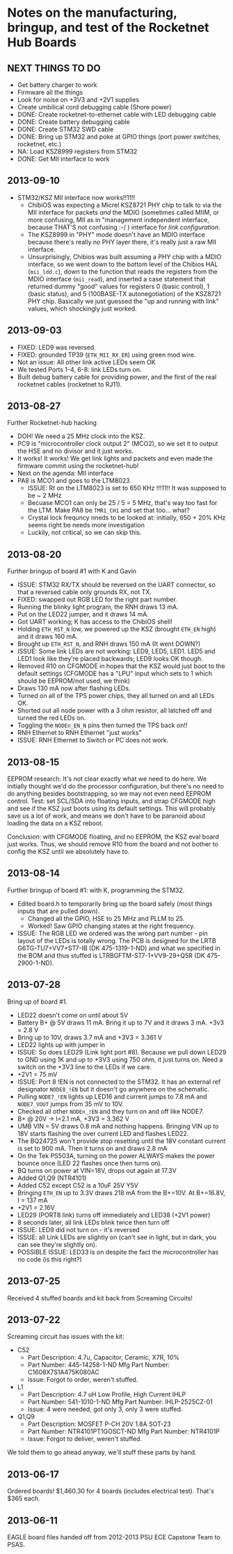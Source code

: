 # Notes on the manufacturing, bringup, and test of the Rocketnet Hub Boards

## NEXT THINGS TO DO

- Get battery charger to work
- Firmware all the things
- Look for noise on +3V3 and +2V1 supplies
- Create umbilical cord debugging cable (Shore power)
- DONE: Create rocketnet-to-ethernet cable with LED debugging cable
- DONE: Create battery debugging cable
- DONE: Create STM32 SWD cable
- DONE: Bring up STM32 and poke at GPIO things (port power switches, rocketnet, etc.)
- NA: Load KSZ8999 registers from STM32
- DONE: Get MII interface to work

## 2013-09-10

- STM32/KSZ MII interface now works!!11!!
   - ChibiOS was expecting a Micrel KSZ8721 PHY chip to talk to via the MII interface for packets *and* the MDIO (sometimes called MIIM, or more confusing, MII as in "management independent interface, because THAT'S not confusing :-/ ) interface for *link configuration*.
   - The KSZ8999 in "PHY" mode doesn't have an MDIO interface because there's really no PHY layer there, it's really just a raw MII interface.
   - Unsurprisingly, Chibios was built assuming a PHY chip with a MDIO interface, so we went down to the bottom level of the Chibios HAL (`mii_ldd.c`), down to the function that reads the registers from the MDIO interface (`mii_read`), and inserted a case statement that returned dummy "good" values for registers 0 (basic control), 1 (basic status), and 5 (100BASE-TX autonegotiation) of the KSZ8721 PHY chip. Basically we just guessed the "up and running with link" values, which shockingly just worked.

## 2013-09-03

- FIXED: LED9 was reversed.
- FIXED: grounded TP39 (`ETH_MII_RX_ER`) using green mod wire.
- Not an issue: All other link active LEDs seem OK
- We tested Ports 1-4, 6-8: link LEDs turn on.
- Built debug battery cable for providing power, and the first of the real rocketnet cables (rocketnet to RJ11).

## 2013-08-27 

Further Rocketnet-hub hacking

- DOH! We need a 25 MHz clock into the KSZ.
- PC9 is "microcontroller clock output 2" (MCO2), so we set it to output the HSE and no divisor and it just works.
- It works! It works! We get link lights and packets and even made the firmware commit using the rocketnet-hub!
- Next on the agenda: MII interface
- PA8 is MCO1 and goes to the LTM8023 
   - ISSUE: Rt on the LTM8023 is set to 650 KHz !!!11!! It was supposed to be ~ 2 MHz
   - Becuase MCO1 can only be 25 / 5 = 5 MHz, that's way too fast for the LTM. Make PA8 be `TMR1_CH1` and set that too... what?
   - Crystal lock frequncy nneds to be looked at: initially, 650 + 20% KHz seems right be needs more investigation
   - Luckily, not critical, so we can skip this.

## 2013-08-20

Further bringup of board #1 with K and Gavin

- ISSUE: STM32 RX/TX should be reversed on the UART connector, so that a reversed cable only grounds RX, not TX.
- FIXED: swapped out RGB LED for the right part number.
- Running the blinky light program, the RNH draws 13 mA.
- Put on the LED22 jumper, and it draws 14 mA.
- Got UART working; K has access to the ChibiOS shell!
- Holding `ETH_RST_N` low, we powered up the KSZ (brought `ETH_EN` high) and it draws 160 mA.
- Brought up `ETH_RST_N`, and RNH draws 150 mA (It went DOWN?)
- ISSUE: Some link LEDs are not working: LED9, LED5, LED1. LED5 and LED1 look like they're placed backwards; LED9 looks OK though.
- Removed R10 on CFGMODE in hopes that the KSZ would just boot to the default settings (CFGMODE has a "LPU" input which sets to 1 which should be EEPROM/not used, we think)
- Draws 130 mA now after flashing LEDs.
- Turned on all of the TPS power chips, they all turned on and all LEDs OK.
- Shorted out all node power with a 3 ohm resistor, all latched off and turned the red LEDs on.
- Toggling the `NODEn_EN_N` pins then turned the TPS back on!!
- RNH Ethernet to RNH Ethernet "just works"
- ISSUE: RNH Ethernet to Switch or PC does not work.

## 2013-08-15

EEPROM research: It's not clear exactly what we need to do here. We initially thought we'd do the processor configuration, but there's no need to do anything besides bootstrapping, so we may not even need EEPROM control. Test: set SCL/SDA into floating inputs, and strap CFGMODE high and see if the KSZ just boots using its default settings. This will probably save us a lot of work, and means we don't have to be paranoid about loading the data on a KSZ reboot.

Conclusion: with CFGMODE floating, and no EEPROM, the KSZ eval board just works. Thus, we should remove R10 from the board and not bother to config the KSZ until we absolutely have to.

## 2013-08-14

Further bringup of board #1: with K, programming the STM32.

- Edited board.h to temporarily bring up the board safely (most things inputs that are pulled down).
   - Changed all the GPIO, HSE to 25 MHz and PLLM to 25.
   - Worked! Saw GPIO changing states at the right frequency.
- ISSUE: The RGB LED we ordered was the wrong part number - pin layout of the LEDs is totally wrong. The PCB is designed for the LRTB G6TG-TU7+VV7+ST7-IB (DK 475-1319-1-ND) and what we specified in the BOM and thus stuffed is LTRBGFTM-ST7-1+VV9-29+Q5R (DK 475-2900-1-ND).
 
## 2013-07-28

Bring up of board #1.

- LED22 doesn't come on until about 5V
- Battery B+ @ 5V draws 11 mA. Bring it up to 7V and it draws 3 mA. +3v3 = 2.8 V
- Bring up to 10V, draws 3.7 mA and +3V3 = 3.361 V
- LED22 lights up with jumper in
- ISSUE: So does LED29 (Link light port #8). Because we pull down LED29 to GND using 1K and up to +3V3 using 750 ohm, it just turns on. Need a switch on the +3V3 line to the LEDs if we care.
- +2V1 = 75 mV
- ISSUE: Port 8 !EN is not connected to the STM32. It has an external ref designator `NODE8_!EN` but it doesn't go anywhere on the schematic.
- Pulling `NODE7_!EN` lights up LED16 and current jumps to 7.8 mA and `NODE7_VOUT` jumps from 35 mV to 10V.
- Checked all other `NODEn_!EN` and they turn on and off like NODE7.
- B+ @ 20V -> I=2.1 mA, +3V3 = 3.362 V
- UMB VIN = 5V draws 0.8 mA and nothing happens. Bringing VIN up to 18V starts flashing the over current LED and flashes LED22.
- The BQ24725 won't provide stop resetting until the 18V constant current is set to 900 mA. Then it turns on and draws 2.8 mA 
- On the Tek PS503A, turning on the power ALWAYS makes the power bounce once (LED 22 flashes once then turns on).
- BQ turns on power at VIN=18V, drops out again at 17.3V
- Added Q1,Q9 (NTR4101) 
- Added C52 except C52 is a 10uF 25V Y5V 
- Bringing `ETH_EN` up to 3.3V draws 218 mA from the B+=10V. At B+=16.8V, I = 137 mA
- +2V1 = 2.16V
- LED29 (PORT8 link) turns off immediately and LED38 (+2V1 power)
- 8 seconds later, all link LEDs blink twice then turn off
- ISSUE: LED9 did not turn on - it's reversed
- ISSUE: all Link LEDs are slightly on (can't see in light, but in dark, you can see they're slightly on).
- POSSIBLE ISSUE: LED33 is on despite the fact the microcontroller has no code (is this right?)
 
## 2013-07-25

Received 4 stuffed boards and kit back from Screaming Circuits!

## 2013-07-22

Screaming circuit has issues with the kit:

- C52
    - Part Description: 4.7u, Capacitor, Ceramic,  X7R, 10%
    - Part Number: 445-14258-1-ND  Mfg Part Number: C1608X7S1A475K080AC
    - Issue: Forgot to order, weren't stuffed.
- L1
     - Part Description: 4.7 uH Low Profile, High Current IHLP
     - Part Number: 541-1010-1-ND  Mfg Part Number: IHLP-2525CZ-01
     - Issue: 4 were needed, got only 3, only 3 were stuffed.
- Q1,Q9
     - Part Description: MOSFET P-CH 20V 1.8A SOT-23
     - Part Number: NTR4101PT1GOSCT-ND  Mfg Part Number: NTR4101P
     - Issue: Forgot to deliver, weren't stuffed.

We told them to go ahead anyway, we'll stuff these parts by hand.

## 2013-06-17

Ordered boards! $1,460.30 for 4 boards (includes electrical test). That's $365 each.

## 2013-06-11

EAGLE board files handed off from 2012-2013 PSU ECE Capstone Team to PSAS.


